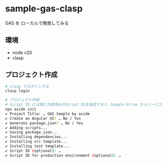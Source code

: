 <!--
Copyright 2023 takyafumin@gmail.com

Licensed under the Apache License, Version 2.0 (the "License");
you may not use this file except in compliance with the License.
You may obtain a copy of the License at

      http://www.apache.org/licenses/LICENSE-2.0

Unless required by applicable law or agreed to in writing, software
distributed under the License is distributed on an "AS IS" BASIS,
WITHOUT WARRANTIES OR CONDITIONS OF ANY KIND, either express or implied.
See the License for the specific language governing permissions and
limitations under the License.
-->
# sample-gas-clasp
GAS を ローカルで開発してみる

## 環境

- node v20
- clasp

## プロジェクト作成

```bash
# clasp でログインする
clasp login

# プロジェクト作成
# Script ID には既に作成済みのScript IDを指定すると、Google Drive からソースコードをダウンロードしてくる
npx aside init
✔ Project Title: … GAS Sample by aside
✔ Create an Angular UI? … No / Yes
✔ Generate package.json? … No / Yes
✔ Adding scripts...
✔ Saving package.json...
✔ Installing dependencies...
✔ Installing src template...
✔ Installing test template...
✔ Script ID (optional): …
✔ Script ID for production environment (optional): …
```
